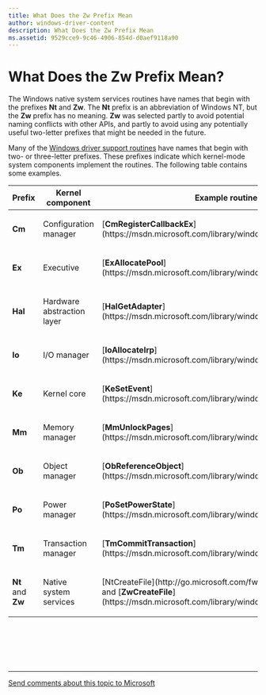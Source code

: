 ```yaml
---
title: What Does the Zw Prefix Mean
author: windows-driver-content
description: What Does the Zw Prefix Mean
ms.assetid: 9529cce9-9c46-4906-854d-d0aef9118a90
---
```


# What Does the Zw Prefix Mean?


The Windows native system services routines have names that begin with the prefixes **Nt** and **Zw**. The **Nt** prefix is an abbreviation of Windows NT, but the **Zw** prefix has no meaning. **Zw** was selected partly to avoid potential naming conflicts with other APIs, and partly to avoid using any potentially useful two-letter prefixes that might be needed in the future.

Many of the [Windows driver support routines](https://msdn.microsoft.com/library/windows/hardware/ff544200) have names that begin with two- or three-letter prefixes. These prefixes indicate which kernel-mode system components implement the routines. The following table contains some examples.

<table>
<colgroup>
<col width="33%" />
<col width="33%" />
<col width="33%" />
</colgroup>
<thead>
<tr class="header">
<th>Prefix</th>
<th>Kernel component</th>
<th>Example routine</th>
</tr>
</thead>
<tbody>
<tr class="odd">
<td><p><strong>Cm</strong></p></td>
<td><p>Configuration manager</p></td>
<td><p>[<strong>CmRegisterCallbackEx</strong>](https://msdn.microsoft.com/library/windows/hardware/ff541921)</p></td>
</tr>
<tr class="even">
<td><p><strong>Ex</strong></p></td>
<td><p>Executive</p></td>
<td><p>[<strong>ExAllocatePool</strong>](https://msdn.microsoft.com/library/windows/hardware/ff544501)</p></td>
</tr>
<tr class="odd">
<td><p><strong>Hal</strong></p></td>
<td><p>Hardware abstraction layer</p></td>
<td><p>[<strong>HalGetAdapter</strong>](https://msdn.microsoft.com/library/windows/hardware/ff546596)</p></td>
</tr>
<tr class="even">
<td><p><strong>Io</strong></p></td>
<td><p>I/O manager</p></td>
<td><p>[<strong>IoAllocateIrp</strong>](https://msdn.microsoft.com/library/windows/hardware/ff548257)</p></td>
</tr>
<tr class="odd">
<td><p><strong>Ke</strong></p></td>
<td><p>Kernel core</p></td>
<td><p>[<strong>KeSetEvent</strong>](https://msdn.microsoft.com/library/windows/hardware/ff553253)</p></td>
</tr>
<tr class="even">
<td><p><strong>Mm</strong></p></td>
<td><p>Memory manager</p></td>
<td><p>[<strong>MmUnlockPages</strong>](https://msdn.microsoft.com/library/windows/hardware/ff556381)</p></td>
</tr>
<tr class="odd">
<td><p><strong>Ob</strong></p></td>
<td><p>Object manager</p></td>
<td><p>[<strong>ObReferenceObject</strong>](https://msdn.microsoft.com/library/windows/hardware/ff558678)</p></td>
</tr>
<tr class="even">
<td><p><strong>Po</strong></p></td>
<td><p>Power manager</p></td>
<td><p>[<strong>PoSetPowerState</strong>](https://msdn.microsoft.com/library/windows/hardware/ff559765)</p></td>
</tr>
<tr class="odd">
<td><p><strong>Tm</strong></p></td>
<td><p>Transaction manager</p></td>
<td><p>[<strong>TmCommitTransaction</strong>](https://msdn.microsoft.com/library/windows/hardware/ff564665)</p></td>
</tr>
<tr class="even">
<td><p><strong>Nt</strong> and <strong>Zw</strong></p></td>
<td><p>Native system services</p></td>
<td><p>[NtCreateFile](http://go.microsoft.com/fwlink/p/?linkid=157250) and [<strong>ZwCreateFile</strong>](https://msdn.microsoft.com/library/windows/hardware/ff566424)</p></td>
</tr>
</tbody>
</table>

 

 

 


--------------------
[Send comments about this topic to Microsoft](mailto:wsddocfb@microsoft.com?subject=Documentation%20feedback%20%5Bkernel\kernel%5D:%20What%20Does%20the%20Zw%20Prefix%20Mean?%20%20RELEASE:%20%286/14/2017%29&body=%0A%0APRIVACY%20STATEMENT%0A%0AWe%20use%20your%20feedback%20to%20improve%20the%20documentation.%20We%20don't%20use%20your%20email%20address%20for%20any%20other%20purpose,%20and%20we'll%20remove%20your%20email%20address%20from%20our%20system%20after%20the%20issue%20that%20you're%20reporting%20is%20fixed.%20While%20we're%20working%20to%20fix%20this%20issue,%20we%20might%20send%20you%20an%20email%20message%20to%20ask%20for%20more%20info.%20Later,%20we%20might%20also%20send%20you%20an%20email%20message%20to%20let%20you%20know%20that%20we've%20addressed%20your%20feedback.%0A%0AFor%20more%20info%20about%20Microsoft's%20privacy%20policy,%20see%20http://privacy.microsoft.com/default.aspx. "Send comments about this topic to Microsoft")


